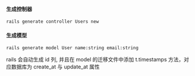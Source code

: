 #### 生成控制器

```
rails generate controller Users new
```

#### 生成模型

```
rails generate model User name:string email:string
```

rails 会自动生成 id 列, 
并且在 model 的迁移文件中添加 t.timestamps 方法，对应数据库为 create_at 与 update_at 属性
